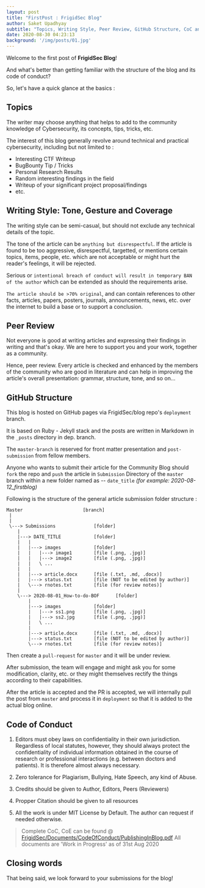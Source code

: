 ```yaml
---
layout: post
title: "FirstPost : FrigidSec Blog"
author: Saket Upadhyay
subtitle: "Topics, Writing Style, Peer Review, GitHub Structure, CoC and everything in between"
date: 2020-08-30 04:23:13 
background: '/img/posts/01.jpg'
---
```


Welcome to the first post of **FrigidSec Blog**!

And what's better than getting familiar with the structure of the blog and its code of conduct?

So, let's have a quick glance at the basics :

## Topics

The writer may choose anything that helps to add to the community knowledge of Cybersecurity, its concepts, tips, tricks, etc.

The interest of this blog generally revolve around technical and practical cybersecurity, including but not limited to :

* Interesting CTF Writeup
* BugBounty Tip / Tricks
* Personal Research Results
* Random interesting findings in the field
* Writeup of your significant project proposal/findings
* etc.

## Writing Style: Tone, Gesture and Coverage

The writing style can be semi-casual, but should not exclude any technical details of the topic. 

The tone of the article can be `anything but disrespectful`.
If the article is found to be too aggressive, disrespectful, targetted, or mentions certain topics, items, people, etc. which are not acceptable or might hurt the reader's feelings, it will be rejected.

Serious or `intentional breach of conduct will result in temporary BAN of the author` which can be extended as should the requirements arise.

`The article should be >70% original`, and can contain references to other facts, articles, papers, posters, journals, announcements, news, etc. over the internet to build a base or to support a conclusion.

## Peer Review

Not everyone is good at writing articles and expressing their findings in writing and that's okay. We are here to support you and your work, together as a community.

Hence, peer review. Every article is checked and enhanced by the members of the community who are good in literature and can help in improving the article's overall presentation: grammar, structure, tone, and so on...


## GitHub Structure
This blog is hosted on GitHub pages via FrigidSec/blog repo's `deployment` branch. 

It is based on Ruby - Jekyll stack and the posts are written in Markdown in the `_posts` directory in dep. branch.

The `master-branch` is reserved for front matter presentation and `post-submission` from fellow members.

Anyone who wants to submit their article for the Community Blog should `fork` the repo and `push` the article in `Submission` Directory of the `master` branch within a new folder named as --  `date_title` *(for example: 2020-08-12\_firstblog)*

Following is the structure of the general article submission folder structure :

```
Master						[branch]
 |
 |
 \---> Submissions				[folder]
	|
	|---> DATE_TITLE			[folder]
	|	|
 	|	|---> images			[folder]
 	|	|	|---> image1		[file (.png, .jpg)]
 	|	|	|---> image2		[file (.png, .jpg)]
 	|	|	\ ...
 	|	|
 	|	|---> article.docx		[file (.txt, .md, .docx)]
	|	|---> status.txt		[file (NOT to be edited by author)]
 	|	\---> rnotes.txt		[file (for review notes)]
	|
 	\---> 2020-08-01_How-to-do-BOF		[folder]
		|
		|---> images			[folder]
		|	|---> ss1.png		[file (.png, .jpg)]
		|	|---> ss2.jpg		[file (.png, .jpg)]
		|	\ ...
		|
		|---> article.docx		[file (.txt, .md, .docx)]
		|---> status.txt		[file (NOT to be edited by author)]
		\---> rnotes.txt		[file (for review notes)]

```



Then create a `pull-request` for `master` and it will be under review.

After submission, the team will engage and might ask you for some modification, clarity, etc. or they might themselves rectify the things according to their capabilities.

After the article is accepted and the PR is accepted, we will internally pull the post from `master` and process it in `deployment` so that it is added to the actual blog online.



## Code of Conduct

1. Editors must obey laws on confidentiality in their own jurisdiction. Regardless of local statutes, however, they should always protect the confidentiality of individual information obtained in the course of research or professional interactions (e.g. between doctors and patients). It is therefore almost always necessary.
 
2. Zero tolerance for Plagiarism, Bullying, Hate Speech, any kind of Abuse.

3. Credits should be given to Author, Editors, Peers (Reviewers)

4. Propper Citation should be given to all resources

5. All the work is under MIT License by Default. The author can request if needed otherwise.

> Complete CoC, CoE can be found @ [FrigidSec/Documents/CodeOfConduct/PublishingInBlog.pdf]() 
> All documents are 'Work in Progress' as of 31st Aug 2020

## Closing words 

That being said, we look forward to your submissions for the blog!

